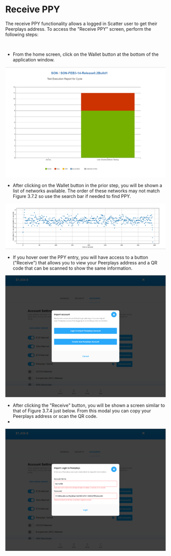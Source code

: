 # Receive PPY




  
The receive PPY functionality allows a logged in Scatter user to get their Peerplays address. To access the "Receive PPY" screen, perform the following steps:

‌

* From the home screen, click on the Wallet button at the bottom of the application window.

![Figure 3.7.1: Scatter wallet start screen](../../.gitbook/assets/image%20%2824%29.png)

* After clicking on the Wallet button in the prior step, you will be shown a list of networks available. The order of these networks may not match Figure 3.7.2 so use the search bar if needed to find PPY.

![Figure 3.7.2: Wallet screen within Scatter interface](../../.gitbook/assets/image%20%2830%29.png)

* If you hover over the PPY entry, you will have access to a button \("Receive"\) that allows you to view your Peerplays address and a QR code that can be scanned to show the same information.

![Figure 3.7.3: Hover view of a connection](../../.gitbook/assets/image%20%2851%29.png)

* After clicking the "Receive" button, you will be shown a screen similar to that of Figure 3.7.4 just below. From this modal you can copy your Peerplays address or scan the QR code.
* 
![Figure 3.7.4 Receive PPY Screen](../../.gitbook/assets/image%20%2812%29.png)

